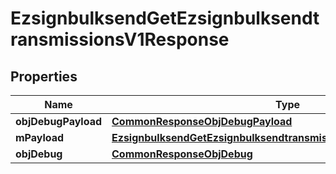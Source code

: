 
# EzsignbulksendGetEzsignbulksendtransmissionsV1Response

## Properties
Name | Type | Description | Notes
------------ | ------------- | ------------- | -------------
**objDebugPayload** | [**CommonResponseObjDebugPayload**](CommonResponseObjDebugPayload.md) |  | 
**mPayload** | [**EzsignbulksendGetEzsignbulksendtransmissionsV1ResponseMPayload**](EzsignbulksendGetEzsignbulksendtransmissionsV1ResponseMPayload.md) |  | 
**objDebug** | [**CommonResponseObjDebug**](CommonResponseObjDebug.md) |  |  [optional]




